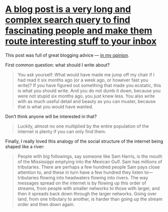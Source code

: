 # [A blog post is a very long and complex search query to find fascinating people and make them route interesting stuff to your inbox](https://www.henrikkarlsson.xyz/p/search-query)

This post was full of great blogging advice — [in my opinion](https://blog.jim-nielsen.com/2023/advice-on-blogging/).

First common question: what should I write about?

> You ask yourself: What would have made me jump off my chair if I had read it six months ago (or a week ago, or however fast you write)? If you have figured out something that made you ecstatic, this is what you should write. And you do not dumb it down, because you were not stupid six months ago, you just knew less. You also write with as much useful detail and beauty as you can muster, because that is what you would have wanted.

Don’t think anyone will be interested in that?

> Luckily, almost no one multiplied by the entire population of the internet is plenty if you can only find them.

Finally, I really loved this analogy of the social structure of the internet being shaped like a river:

> People with big followings, say someone like Sam Harris, is the mouth of the Mississippi emptying into the Mexican Gulf. Sam has millions of tributaries. There are perhaps a few hundred people Sam pays close attention to, and these in turn have a few hundred they listen to—tributaries flowing into headwaters flowing into rivers. The way messages spread on the internet is by flowing up this order of streams, from people with smaller networks to those with larger, and then it spreads back down through the larger networks. Going over land, from one tributary to another, is harder than going up the stream order and then down again.